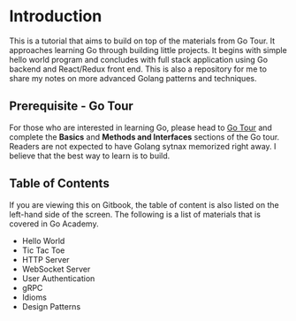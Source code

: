 # Introduction

This is a tutorial that aims to build on top of the materials from Go Tour. It approaches learning Go through building little projects. It begins with simple hello world program and concludes with full stack application using Go backend and React/Redux front end. This is also a repository for me to share my notes on more advanced Golang patterns and techniques.

## Prerequisite - Go Tour

For those who are interested in learning Go, please head to [Go Tour](https://tour.golang.org/) and complete the **Basics** and **Methods and Interfaces** sections of the Go tour. Readers are not expected to have Golang sytnax memorized right away. I believe that the best way to learn is to build.

## Table of Contents

If you are viewing this on Gitbook, the table of content is also listed on the left-hand side of the screen. The following is a list of materials that is covered in Go Academy.

* Hello World
* Tic Tac Toe
* HTTP Server
* WebSocket Server
* User Authentication
* gRPC
* Idioms
* Design Patterns

